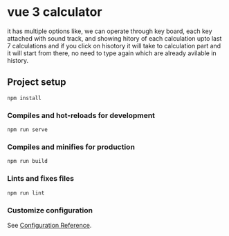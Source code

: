 # vue 3 calculator
it has multiple options like, we can operate through key board, each key attached with sound track, and showing hitory of each calculation upto last 7 calculations and if you click on hisotory it will take to calculation part and it will start from there, no need to type again which are already avilable in history. 
## Project setup
```
npm install
```

### Compiles and hot-reloads for development
```
npm run serve
```

### Compiles and minifies for production
```
npm run build
```

### Lints and fixes files
```
npm run lint
```

### Customize configuration
See [Configuration Reference](https://cli.vuejs.org/config/).
